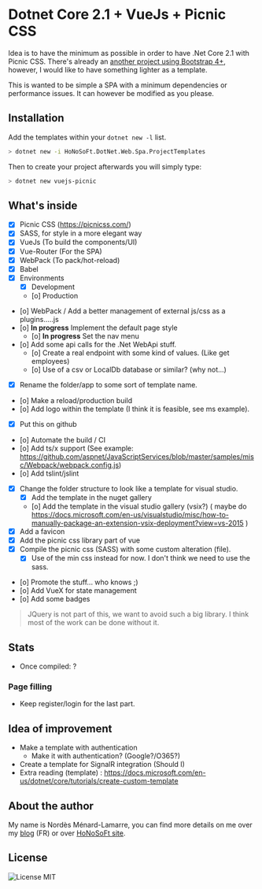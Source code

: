 # Dotnet Core 2.1 + VueJs + Picnic CSS
Idea is to have the minimum as possible in order to have .Net Core 2.1 with Picnic CSS. There's already an [another project using Bootstrap 4+](https://github.com/MarkPieszak/aspnetcore-Vue-starter), however, I would like to have something lighter as a template.

This is wanted to be simple a SPA with a minimum dependencies or performance issues. It can however be modified as you please.

## Installation
Add the templates within your `dotnet new -l` list.

```bash
> dotnet new -i HoNoSoFt.DotNet.Web.Spa.ProjectTemplates
```

Then to create your project afterwards you will simply type:

```bash
> dotnet new vuejs-picnic
```

## What's inside
- [x] Picnic CSS (https://picnicss.com/)
- [x] SASS, for style in a more elegant way
- [x] VueJs (To build the components/UI)
- [x] Vue-Router (For the SPA)
- [x] WebPack (To pack/hot-reload)
- [x] Babel
- [x] Environments
  - [x] Development
  - [o] Production
- [o] WebPack / Add a better management of external js/css as a plugins.....js
- [o] **In progress** Implement the default page style
  - [o] **In progress** Set the nav menu
- [o] Add some api calls for the .Net WebApi stuff.
  - [o] Create a real endpoint with some kind of values. (Like get employees)
  - [o] Use of a csv or LocalDb database or similar? (why not...)
- [x] Rename the folder/app to some sort of template name.
- [o] Make a reload/production build
- [o] Add logo within the template (I think it is feasible, see ms example).
- [x] Put this on github
- [o] Automate the build / CI
- [o] Add ts/x support (See example: https://github.com/aspnet/JavaScriptServices/blob/master/samples/misc/Webpack/webpack.config.js)
- [o] Add tslint/jslint
- [x] Change the folder structure to look like a template for visual studio.
  - [x] Add the template in the nuget gallery
  - [o] Add the template in the visual studio gallery (vsix?) ( maybe do https://docs.microsoft.com/en-us/visualstudio/misc/how-to-manually-package-an-extension-vsix-deployment?view=vs-2015 )
- [X] Add a favicon
- [X] Add the picnic css library part of vue
- [X] Compile the picnic css (SASS) with some custom alteration (file).
  - [X] Use of the min css instead for now. I don't think we need to use the sass.
- [o] Promote the stuff... who knows ;)
- [o] Add VueX for state management
- [o] Add some badges

> JQuery is not part of this, we want to avoid such a big library. I think most of the work can be done without it.

## Stats
- Once compiled: ?

### Page filling
- Keep register/login for the last part.

## Idea of improvement
- Make a template with authentication
  - Make it with authentication? (Google?/O365?)
- Create a template for SignalR integration (Should I)
- Extra reading (template) : https://docs.microsoft.com/en-us/dotnet/core/tutorials/create-custom-template

## About the author
My name is Nordès Ménard-Lamarre, you can find more details on me over my [blog](https://blog.honosoft.com) (FR) or over [HoNoSoFt site](https://www.honosoft.com).

## License
![License MIT](https://img.shields.io/github/license/Nordes/HoNoSoFt.DotNet.Web.Spa.ProjectTemplates.svg)